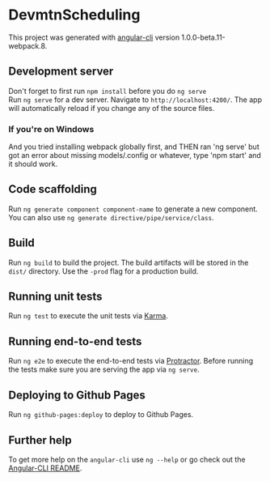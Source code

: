 # DevmtnScheduling

This project was generated with [angular-cli](https://github.com/angular/angular-cli) version 1.0.0-beta.11-webpack.8.

## Development server
Don't forget to first run `npm install` before you do `ng serve`  
Run `ng serve` for a dev server. Navigate to `http://localhost:4200/`. The app will automatically reload if you change any of the source files.

### If you're on Windows
And you tried installing webpack globally first, and THEN ran 'ng serve' but got an error about missing models/.config or whatever, type 'npm start' and it should work.

## Code scaffolding

Run `ng generate component component-name` to generate a new component. You can also use `ng generate directive/pipe/service/class`.

## Build

Run `ng build` to build the project. The build artifacts will be stored in the `dist/` directory. Use the `-prod` flag for a production build.

## Running unit tests

Run `ng test` to execute the unit tests via [Karma](https://karma-runner.github.io).

## Running end-to-end tests

Run `ng e2e` to execute the end-to-end tests via [Protractor](http://www.protractortest.org/). 
Before running the tests make sure you are serving the app via `ng serve`.

## Deploying to Github Pages

Run `ng github-pages:deploy` to deploy to Github Pages.

## Further help

To get more help on the `angular-cli` use `ng --help` or go check out the [Angular-CLI README](https://github.com/angular/angular-cli/blob/master/README.md).
